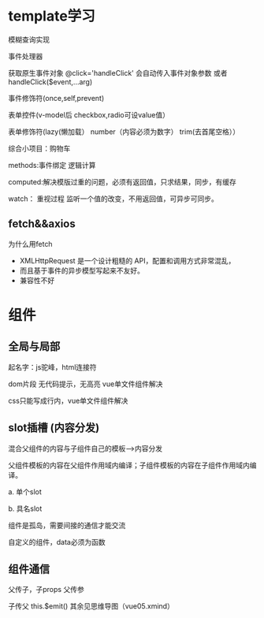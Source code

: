 # template学习
模糊查询实现

事件处理器

获取原生事件对象 @click='handleClick' 会自动传入事件对象参数 或者handleClick($event,...arg)

事件修饰符(once,self,prevent)

表单控件(v-model后 checkbox,radio可设value值）

表单修饰符(lazy(懒加载） number（内容必须为数字） trim(去首尾空格））

综合小项目：购物车

methods:事件绑定 逻辑计算

computed:解决模版过重的问题，必须有返回值，只求结果，同步，有缓存

watch： 重视过程  监听一个值的改变，不用返回值，可异步可同步。

## fetch&&axios
为什么用fetch
- XMLHttpRequest 是一个设计粗糙的 API，配置和调用方式非常混乱，
- 而且基于事件的异步模型写起来不友好。
- 兼容性不好

# 组件

## 全局与局部

起名字：js驼峰，html连接符

dom片段 无代码提示，无高亮 vue单文件组件解决

css只能写成行内，vue单文件组件解决

## slot插槽 (内容分发)
混合父组件的内容与子组件自己的模板-->内容分发

父组件模板的内容在父组件作用域内编译；子组件模板的内容在子组件作用域内编译。

a. 单个slot

b. 具名slot



组件是孤岛，需要间接的通信才能交流

自定义的组件，data必须为函数

## 组件通信

父传子，子props 父传参

子传父 this.$emit()
其余见思维导图（vue05.xmind）
